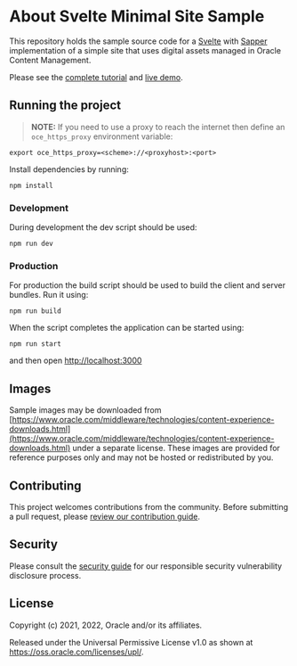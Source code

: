 # About Svelte Minimal Site Sample

This repository holds the sample source code for a [Svelte](https://svelte.dev) with [Sapper](https://sapper.svelte.dev) implementation of a simple site that uses digital assets managed in Oracle Content Management.

Please see the [complete tutorial](https://www.oracle.com/pls/topic/lookup?ctx=cloud&id=oce-svelte-minimal-sample) and [live demo](https://headless.mycontentdemo.com/samples/oce-svelte-minimal-sample).

## Running the project

> **NOTE:** If you need to use a proxy to reach the internet then define an `oce_https_proxy` environment variable:

```shell
export oce_https_proxy=<scheme>://<proxyhost>:<port>
```

Install dependencies by running:

```shell
npm install
```

### Development

During development the dev script should be used:

```shell
npm run dev
```

### Production

For production the build script should be used to build the client and server bundles. Run it using:

```shell
npm run build
```

When the script completes the application can be started using:

```shell
npm run start
```

and then open [http://localhost:3000](http://localhost:3000)

## Images

Sample images may be downloaded from [https://www.oracle.com/middleware/technologies/content-experience-downloads.html](https://www.oracle.com/middleware/technologies/content-experience-downloads.html) under a separate license.  These images are provided for reference purposes only and may not be hosted or redistributed by you.

## Contributing

This project welcomes contributions from the community. Before submitting a pull
request, please [review our contribution guide](./CONTRIBUTING.md).

## Security

Please consult the [security guide](./SECURITY.md) for our responsible security
vulnerability disclosure process.

## License

Copyright (c) 2021, 2022, Oracle and/or its affiliates.

Released under the Universal Permissive License v1.0 as shown at
<https://oss.oracle.com/licenses/upl/>.
